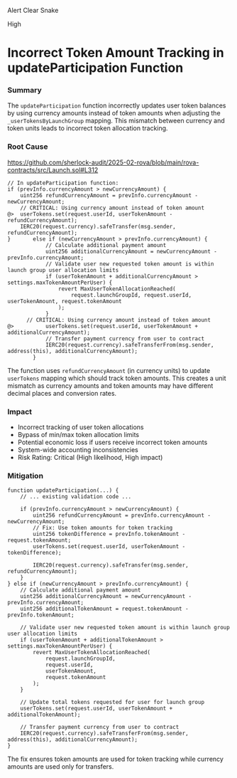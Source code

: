 Alert Clear Snake

High

# Incorrect Token Amount Tracking in updateParticipation Function

### Summary
The `updateParticipation` function incorrectly updates user token balances by using currency amounts instead of token amounts when adjusting the `_userTokensByLaunchGroup` mapping. This mismatch between currency and token units leads to incorrect token allocation tracking.

### Root Cause
https://github.com/sherlock-audit/2025-02-rova/blob/main/rova-contracts/src/Launch.sol#L312
```solidity
// In updateParticipation function:
if (prevInfo.currencyAmount > newCurrencyAmount) {
    uint256 refundCurrencyAmount = prevInfo.currencyAmount - newCurrencyAmount;
    // CRITICAL: Using currency amount instead of token amount
@>  userTokens.set(request.userId, userTokenAmount - refundCurrencyAmount);
    IERC20(request.currency).safeTransfer(msg.sender, refundCurrencyAmount);
}       else if (newCurrencyAmount > prevInfo.currencyAmount) {
            // Calculate additional payment amount
            uint256 additionalCurrencyAmount = newCurrencyAmount - prevInfo.currencyAmount;
            // Validate user new requested token amount is within launch group user allocation limits
            if (userTokenAmount + additionalCurrencyAmount > settings.maxTokenAmountPerUser) {
                revert MaxUserTokenAllocationReached(
                    request.launchGroupId, request.userId, userTokenAmount, request.tokenAmount
                );
            }
      // CRITICAL: Using currency amount instead of token amount
@>          userTokens.set(request.userId, userTokenAmount + additionalCurrencyAmount);
            // Transfer payment currency from user to contract
            IERC20(request.currency).safeTransferFrom(msg.sender, address(this), additionalCurrencyAmount);
        }
```
The function uses `refundCurrencyAmount` (in currency units) to update `userTokens` mapping which should track token amounts. This creates a unit mismatch as currency amounts and token amounts may have different decimal places and conversion rates.

### Impact
- Incorrect tracking of user token allocations
- Bypass of min/max token allocation limits
- Potential economic loss if users receive incorrect token amounts
- System-wide accounting inconsistencies
- Risk Rating: Critical (High likelihood, High impact)

### Mitigation
```solidity
function updateParticipation(...) {
    // ... existing validation code ...
    
    if (prevInfo.currencyAmount > newCurrencyAmount) {
        uint256 refundCurrencyAmount = prevInfo.currencyAmount - newCurrencyAmount;
        // Fix: Use token amounts for token tracking
        uint256 tokenDifference = prevInfo.tokenAmount - request.tokenAmount;
        userTokens.set(request.userId, userTokenAmount - tokenDifference);
        
        IERC20(request.currency).safeTransfer(msg.sender, refundCurrencyAmount);
    }
} else if (newCurrencyAmount > prevInfo.currencyAmount) {
    // Calculate additional payment amount
    uint256 additionalCurrencyAmount = newCurrencyAmount - prevInfo.currencyAmount;
    uint256 additionalTokenAmount = request.tokenAmount - prevInfo.tokenAmount;

    // Validate user new requested token amount is within launch group user allocation limits
    if (userTokenAmount + additionalTokenAmount > settings.maxTokenAmountPerUser) {
        revert MaxUserTokenAllocationReached(
            request.launchGroupId, 
            request.userId, 
            userTokenAmount, 
            request.tokenAmount
        );
    }

    // Update total tokens requested for user for launch group
    userTokens.set(request.userId, userTokenAmount + additionalTokenAmount);

    // Transfer payment currency from user to contract
    IERC20(request.currency).safeTransferFrom(msg.sender, address(this), additionalCurrencyAmount);
}
```
The fix ensures token amounts are used for token tracking while currency amounts are used only for transfers.
